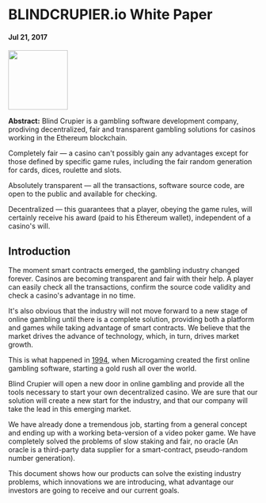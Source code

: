 # BLINDCRUPIER.io White Paper
#### Jul 21, 2017
<img src="https://user-images.githubusercontent.com/30338333/28461757-c812a592-6e4a-11e7-861b-2360ccfc11d9.png" width="120">

**Abstract:** Blind Crupier is a gambling software development company, prodiving decentralized, fair and  transparent gambling solutions for casinos working in the Ethereum blockchain.

Completely fair — a casino can't possibly gain any advantages except for those defined by specific game rules, including the fair random generation for cards, dices, roulette and slots.

Absolutely transparent — all the transactions, software source code, are open to the public and available for checking.

Decentralized — this guarantees that a player, obeying the game rules, will certainly receive his award (paid to his Ethereum wallet), independent of a casino's will.


## Introduction

The moment smart contracts emerged, the gambling industry changed forever. Casinos are becoming transparent and fair with their help. A player can easily check all the transactions, confirm the source code validity and check a casino's advantage in no time.

It's also obvious that the industry will not move forward to a new stage of online gambling until there is a complete solution, providing both a platform and games while taking advantage of smart contracts. We believe that the market drives the advance of technology, which, in turn, drives market growth.

This is what happened in [1994](http://www.rightcasino.com/news/history-of-online-casinos/), when Microgaming created the first online gambling software, starting a gold rush all over the world. 

Blind Crupier will open a new door in online gambling and provide all the tools necessary to start your own decentralized casino. We are sure that our solution will create a new start for the industry, and that our company will take the lead in this emerging market.

We have already done a tremendous job, starting from a general concept and ending up with a working beta-version of a video poker game. We have completely solved the problems of slow staking and fair, no oracle (An oracle is a third-party data supplier for a smart-contract, pseudo-random number generation).

This document shows how our products can solve the existing industry problems, which innovations we are introducing, what advantage our investors are going to receive and our current goals.

